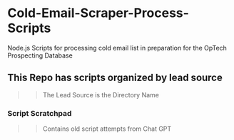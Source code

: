 # Cold-Email-Scraper-Process-Scripts

Node.js Scripts for processing cold email list in preparation for the OpTech Prospecting Database

## This Repo has scripts organized by lead source

> > The Lead Source is the Directory Name

### Script Scratchpad

> > Contains old script attempts from Chat GPT
